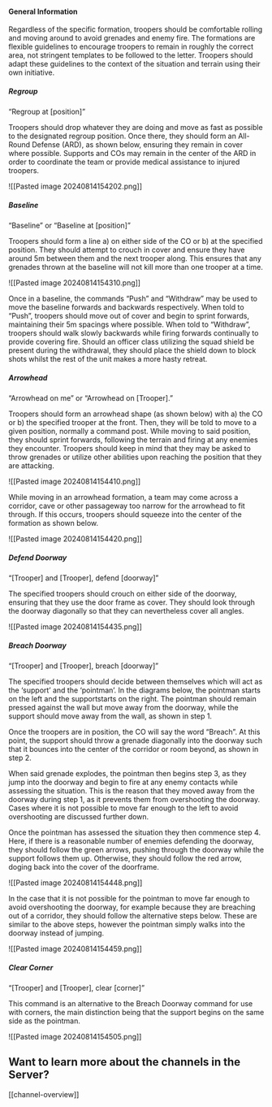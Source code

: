 #### General Information

Regardless of the specific formation, troopers should be comfortable rolling and moving around to avoid grenades and enemy fire. The formations are flexible guidelines to encourage troopers to remain in roughly the correct area, not stringent templates to be followed to the letter. Troopers should adapt these guidelines to the context of the situation and terrain using their own initiative.


##### Regroup

“Regroup at [position]”

Troopers should drop whatever they are doing and move as fast as possible to the designated regroup position. Once there, they should form an All-Round Defense (ARD), as shown below, ensuring they remain in cover where possible. Supports and COs may remain in the center of the ARD in order to coordinate the team or provide medical assistance to injured troopers.

![[Pasted image 20240814154202.png]]

##### Baseline

“Baseline” or “Baseline at [position]”

Troopers should form a line a) on either side of the CO or b) at the specified position. They should attempt to crouch in cover and ensure they have around 5m between them and the next trooper along. This ensures that any grenades thrown at the baseline will not kill more than one trooper at a time.

![[Pasted image 20240814154310.png]]

Once in a baseline, the commands “Push” and “Withdraw” may be used to move the baseline forwards and backwards respectively. When told to “Push”, troopers should move out of cover and begin to sprint forwards, maintaining their 5m spacings where possible. When told to “Withdraw”, troopers should walk slowly backwards while firing forwards continually to provide covering fire. Should an officer class utilizing the squad shield be present during the withdrawal, they should place the shield down to block shots whilst the rest of the unit makes a more hasty retreat.



##### Arrowhead

“Arrowhead on me” or “Arrowhead on [Trooper].”

Troopers should form an arrowhead shape (as shown below) with a) the CO or b) the specified trooper at the front. Then, they will be told to move to a given position, normally a command post. While moving to said position, they should sprint forwards, following the terrain and firing at any enemies they encounter. Troopers should keep in mind that they may be asked to throw grenades or utilize other abilities upon reaching the position that they are attacking.

![[Pasted image 20240814154410.png]]

While moving in an arrowhead formation, a team may come across a corridor, cave or other passageway too narrow for the arrowhead to fit through. If this occurs, troopers should squeeze into the center of the formation as shown below.

![[Pasted image 20240814154420.png]]

##### Defend Doorway

“[Trooper] and [Trooper], defend [doorway]”

The specified troopers should crouch on either side of the doorway, ensuring that they use the door frame as cover. They should look through the doorway diagonally so that they can nevertheless cover all angles.

![[Pasted image 20240814154435.png]]

##### Breach Doorway

“[Trooper] and [Trooper], breach [doorway]”

The specified troopers should decide between themselves which will act as the ‘support’ and the ‘pointman’. In the diagrams below, the pointman starts on the left and the supportstarts on the right. The pointman should remain pressed against the wall but move away from the doorway, while the support should move away from the wall, as shown in step 1.

Once the troopers are in position, the CO will say the word “Breach”. At this point, the support should throw a grenade diagonally into the doorway such that it bounces into the center of the corridor or room beyond, as shown in step 2. 

When said grenade explodes, the pointman then begins step 3, as they jump into the doorway and begin to fire at any enemy contacts while assessing the situation. This is the reason that they moved away from the doorway during step 1, as it prevents them from overshooting the doorway. Cases where it is not possible to move far enough to the left to avoid overshooting are discussed further down.

Once the pointman has assessed the situation they then commence step 4. Here, if there is a reasonable number of enemies defending the doorway, they should follow the green arrows, pushing through the doorway while the support follows them up. Otherwise, they should follow the red arrow, doging back into the cover of the doorframe.

![[Pasted image 20240814154448.png]]

In the case that it is not possible for the pointman to move far enough to avoid overshooting the doorway, for example because they are breaching out of a corridor, they should follow the alternative steps below. These are similar to the above steps, however the pointman simply walks into the doorway instead of jumping.

![[Pasted image 20240814154459.png]]

##### Clear Corner

“[Trooper] and [Trooper], clear [corner]”

This command is an alternative to the Breach Doorway command for use with corners, the main distinction being that the support begins on the same side as the pointman.

![[Pasted image 20240814154505.png]]

## Want to learn more about the channels in the Server?
[[channel-overview]]